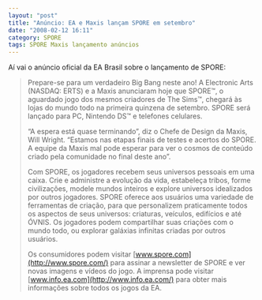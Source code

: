 ```yaml
---
layout: "post"
title: "Anúncio: EA e Maxis lançam SPORE em setembro"
date: "2008-02-12 16:11"
category: SPORE
tags: SPORE Maxis lançamento anúncios
---
```


Aí vai o anúncio oficial da EA Brasil sobre o lançamento de SPORE:

> Prepare-se para um verdadeiro Big Bang neste ano! A Electronic Arts (NASDAQ: ERTS) e a Maxis anunciaram hoje que SPORE™, o aguardado jogo dos mesmos criadores de The Sims™, chegará às lojas do mundo todo na primeira quinzena de setembro. SPORE será lançado para PC, Nintendo DS™ e telefones celulares.
>
> “A espera está quase terminando”, diz o Chefe de Design da Maxis, Will Wright. “Estamos nas etapas finais de testes e acertos do SPORE. A equipe da Maxis mal pode esperar para ver o cosmos de conteúdo criado pela comunidade no final deste ano”.
>
> Com SPORE, os jogadores recebem seus universos pessoais em uma caixa. Crie e administre a evolução da vida, estabeleça tribos, forme civilizações, modele mundos inteiros e explore universos idealizados por outros jogadores. SPORE oferece aos usuários uma variedade de ferramentas de criação, para que personalizem praticamente todos os aspectos de seus universos: criaturas, veículos, edifícios e até ÓVNIS. Os jogadores podem compartilhar suas criações com o mundo todo, ou explorar galáxias infinitas criadas por outros usuários.
>
> Os consumidores podem visitar [www.spore.com](http://www.spore.com/) para assinar a newsletter de SPORE e ver novas imagens e vídeos do jogo. A imprensa pode visitar [www.info.ea.com](http://www.info.ea.com/) para obter mais informações sobre todos os jogos da EA.
